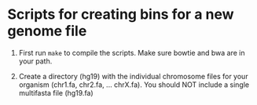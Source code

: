 # Scripts for creating bins for a new genome file

1. First run `make` to compile the scripts. Make sure bowtie and bwa are in your path.

2. Create a directory (hg19) with the individual chromosome files for your organism (chr1.fa, chr2.fa, ... chrX.fa). You should NOT include a single
   multifasta file (hg19.fa)



